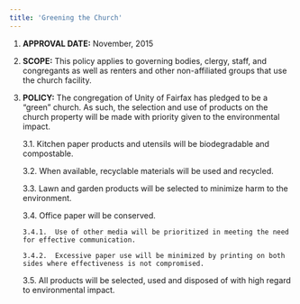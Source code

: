```yaml
---
title: 'Greening the Church'
---
```



1.	**APPROVAL DATE:** November, 2015

2.	**SCOPE:** This policy applies to governing bodies, clergy, staff, and congregants as well as renters and other non-affiliated groups that use the church facility.

3.	**POLICY:** The congregation of Unity of Fairfax has pledged to be a “green” church. As such, the selection and use of products on the church property will be made with priority given to the environmental impact.

    3.1.	Kitchen paper products and utensils will be biodegradable and compostable.

    3.2.	When available, recyclable materials will be used and recycled.

    3.3.	Lawn and garden products will be selected to minimize harm to the environment.

    3.4.	Office paper will be conserved.

        3.4.1.	Use of other media will be prioritized in meeting the need for effective communication.

        3.4.2.	Excessive paper use will be minimized by printing on both sides where effectiveness is not compromised.

    3.5.	All products will be selected, used and disposed of with high regard to environmental impact.

